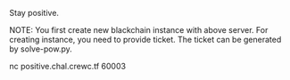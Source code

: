 Stay positive.

NOTE: You first create new blackchain instance with above server. For creating instance, you need to provide ticket. The ticket can be generated by solve-pow.py.

nc positive.chal.crewc.tf 60003